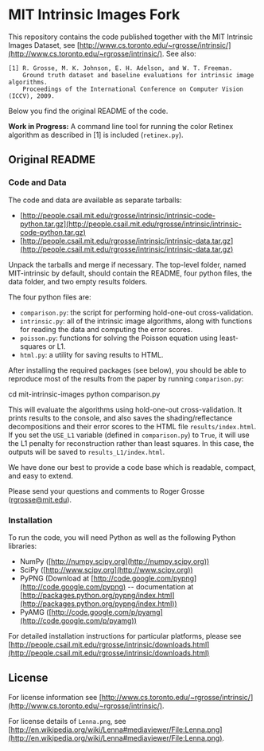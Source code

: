 # MIT Intrinsic Images Fork

This repository contains the code published together with the MIT Intrinsic Images Dataset, see [http://www.cs.toronto.edu/~rgrosse/intrinsic/](http://www.cs.toronto.edu/~rgrosse/intrinsic/). See also:

    [1] R. Grosse, M. K. Johnson, E. H. Adelson, and W. T. Freeman.
        Ground truth dataset and baseline evaluations for intrinsic image algorithms.
        Proceedings of the International Conference on Computer Vision (ICCV), 2009.

Below you find the original README of the code.

**Work in Progress:** A command line tool for running the color Retinex algorithm as described in [1] is included (`retinex.py`).

## Original README

### Code and Data

The code and data are available as separate tarballs: 

* [http://people.csail.mit.edu/rgrosse/intrinsic/intrinsic-code-python.tar.gz](http://people.csail.mit.edu/rgrosse/intrinsic/intrinsic-code-python.tar.gz)
* [http://people.csail.mit.edu/rgrosse/intrinsic/intrinsic-data.tar.gz](http://people.csail.mit.edu/rgrosse/intrinsic/intrinsic-data.tar.gz)

Unpack the tarballs and merge if necessary. The top-level folder, named MIT-intrinsic by default, should contain the README, four python files, the data folder, and two empty results folders.

The four python files are:

* `comparison.py`: the script for performing hold-one-out cross-validation.
* `intrinsic.py`: all of the intrinsic image algorithms, along with functions for reading the data and computing the error scores.
* `poisson.py`: functions for solving the Poisson equation using least-squares or L1.
* `html.py`: a utility for saving results to HTML.

After installing the required packages (see below), you should be able to reproduce most of the results from the paper by running `comparison.py`:

   cd mit-intrinsic-images
   python comparison.py

This will evaluate the algorithms using hold-one-out cross-validation. It prints results to the console, and also saves the shading/reflectance decompositions and their error scores to the HTML file `results/index.html`. If you set the `USE_L1` variable (defined in `comparison.py`) to `True`, it will use the L1 penalty for reconstruction rather than least squares. In this case, the outputs will be saved to `results_L1/index.html`.

We have done our best to provide a code base which is readable, compact, and easy to extend.

Please send your questions and comments to Roger Grosse (rgrosse@mit.edu).

### Installation

To run the code, you will need Python as well as the following Python libraries:

* NumPy ([http://numpy.scipy.org](http://numpy.scipy.org))
* SciPy ([http://www.scipy.org](http://www.scipy.org))
* PyPNG (Download at [http://code.google.com/pypng](http://code.google.com/pypng) -- documentation at [http://packages.python.org/pypng/index.html](http://packages.python.org/pypng/index.html))
* PyAMG ([http://code.google.com/p/pyamg](http://code.google.com/p/pyamg))

For detailed installation instructions for particular platforms, please see [http://people.csail.mit.edu/rgrosse/intrinsic/downloads.html](http://people.csail.mit.edu/rgrosse/intrinsic/downloads.html)

## License

For license information see [http://www.cs.toronto.edu/~rgrosse/intrinsic/](http://www.cs.toronto.edu/~rgrosse/intrinsic/).

For license details of `Lenna.png`, see [http://en.wikipedia.org/wiki/Lenna#mediaviewer/File:Lenna.png](http://en.wikipedia.org/wiki/Lenna#mediaviewer/File:Lenna.png).
